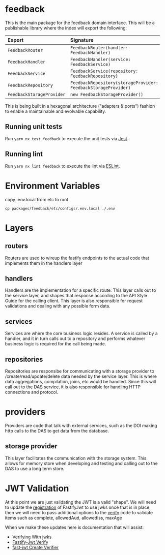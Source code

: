 # feedback

This is the main package for the feedback domain interface. This will be a
publishable library where the index will export the following:

| Export                  | Signature                                                  |
| :---------------------- | :--------------------------------------------------------- |
| `FeedbackRouter`          | `FeedbackRouter(handler: FeedbackHandler)`                     |
| `FeedbackHandler`         | `FeedbackHandler(service: FeedbackService)`                    |
| `FeedbackService`         | `FeedbackService(repository: FeedbackRepository)`              |
| `FeedbackRepository`      | `FeedbackRepository(storageProvider: FeedbackStorageProvider)` |
| `FeedbackStorageProvider` | `new FeedbackStorageProvider()`                              |

This is being built in a hexagonal architecture ("adapters & ports") fashion
to enable a maintainable and evolvable capability.

## Running unit tests

Run `yarn nx test feedback` to execute the unit tests via [Jest](https://jestjs.io).

## Running lint

Run `yarn nx lint feedback` to execute the lint via [ESLint](https://eslint.org/).

# Environment Variables

copy .env.local from etc to root

```
cp packages/feedback/etc/configs/.env.local ./.env
```

# Layers

## routers

Routers are used to wireup the fastify endpoints to the actual code that implements them in the handlers layer

## handlers

Handlers are the implementation for a specific route. This layer calls out to the service layer, and shapes that response according to the API Style Guide for the calling client. This layer is also responsible for request validations and dealing with any possible form data.

## services

Services are where the core business logic resides. A service is called by a handler, and it in turn calls out to a repository and performs whatever business logic is required for the call being made.

## repositories

Repositories are responsibe for communicating with a storage provider to /create/read/update/delete data needed by the service layer. This is where data aggregations, compilation, joins, etc would be handled. Since this will call out to the DAS service, it is also responsible for handling HTTP connections and protocol.

# providers

Providers are code that talk with external services, such as the DOI making http calls to the DAS to get data from the database.

## storage provider

This layer facilitates the communication with the storage system. This allows for memory store when developing and testing and calling out to the DAS to use a long term store.

# JWT Validation

At this point we are just validating the JWT is a valid "shape". We will need to update the [registration](https://github.com/coe/apip-mktpl-das-feedback/blob/main/src/providers/jwt/jwtProvider.ts#L9) of FastifyJwt to use jwks once that is in place, then we will need to pass additional options to the [verify](https://github.com/coe/apip-mktpl-das-feedback/blob/main/src/providers/jwt/jwtProvider.ts#L15) code to validate items such as complete, allowedAud, allowedIss, maxAge

When we make these updates here is documentation that will assist:

-   [Verifying With jwks](https://github.com/fastify/fastify-jwt#verifying-with-jwks)
-   [Fastify-Jwt Verify](https://github.com/fastify/fastify-jwt#verify)
-   [fast-jwt Create Verifier](https://github.com/nearform/fast-jwt#createverifier)
